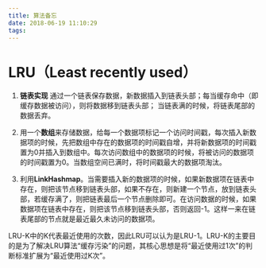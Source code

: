 ```yaml
---
title: 算法备忘
date: 2018-06-19 11:10:29
tags:
---
```


# LRU（Least recently used）

1. **链表实现** 通过一个链表保存数据，新数据插入到链表头部；每当缓存命中（即缓存数据被访问），则将数据移到链表头部； 当链表满的时候，将链表尾部的数据丢弃。 

2. 用一个**数组**来存储数据，给每一个数据项标记一个访问时间戳，每次插入新数据项的时候，先把数组中存在的数据项的时间戳自增，并将新数据项的时间戳置为0并插入到数组中。每次访问数组中的数据项的时候，将被访问的数据项的时间戳置为0。当数组空间已满时，将时间戳最大的数据项淘汰。

3. 利用**LinkHashmap**。当需要插入新的数据项的时候，如果新数据项在链表中存在，则把该节点移到链表头部，如果不存在，则新建一个节点，放到链表头部，若缓存满了，则把链表最后一个节点删除即可。在访问数据的时候，如果数据项在链表中存在，则把该节点移到链表头部，否则返回-1。这样一来在链表尾部的节点就是最近最久未访问的数据项。


LRU-K中的K代表最近使用的次数，因此LRU可以认为是LRU-1。LRU-K的主要目的是为了解决LRU算法“缓存污染”的问题，其核心思想是将“最近使用过1次”的判断标准扩展为“最近使用过K次”。

